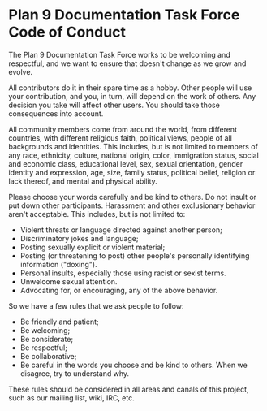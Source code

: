 Plan 9 Documentation Task Force Code of Conduct
===============================================

The Plan 9 Documentation Task Force works to be welcoming and respectful, and we want to ensure that doesn't change as we grow and evolve.

All contributors do it in their spare time as a hobby. Other people will use your contribution, and you, in turn, will depend on the work of others. Any decision you take will affect other users. You should take those consequences into account.

All community members come from around the world, from different countries, with different religious faith, political views, people of all backgrounds and identities. This includes, but is not limited to members of any race, ethnicity, culture, national origin, color, immigration status, social and economic class, educational level, sex, sexual orientation, gender identity and expression, age, size, family status, political belief, religion or lack thereof, and mental and physical ability.

Please choose your words carefully and be kind to others. Do not insult or put down other participants. Harassment and other exclusionary behavior aren't acceptable. This includes, but is not limited to:

* Violent threats or language directed against another person;
* Discriminatory jokes and language;
* Posting sexually explicit or violent material;
* Posting (or threatening to post) other people's personally identifying information ("doxing").
* Personal insults, especially those using racist or sexist terms.
* Unwelcome sexual attention.
* Advocating for, or encouraging, any of the above behavior.

So we have a few rules that we ask people to follow:

* Be friendly and patient;
* Be welcoming;
* Be considerate;
* Be respectful;
* Be collaborative;
* Be careful in the words you choose and be kind to others. When we disagree, try to understand why.

These rules should be considered in all areas and canals of this project, such as our  mailing list, wiki, IRC, etc.
